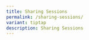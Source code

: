 ```yaml
---
title: Sharing Sessions
permalink: /sharing-sessions/
variant: tiptap
description: Sharing Sessions
---
```

